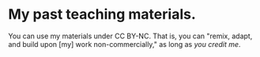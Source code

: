 # My past teaching materials.
You can use my materials under CC BY-NC. That is, you can "remix, adapt, and build upon [my] work non-commercially," as long as _you credit me_.
